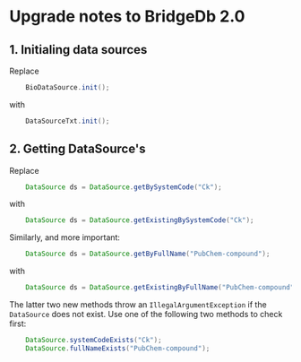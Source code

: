 # Upgrade notes to BridgeDb 2.0

## 1. Initialing data sources

Replace

```java
    BioDataSource.init();
```

with

```java
    DataSourceTxt.init();
```

## 2. Getting DataSource's

Replace

```java
    DataSource ds = DataSource.getBySystemCode("Ck");
```

with

```java
    DataSource ds = DataSource.getExistingBySystemCode("Ck");
```

Similarly, and more important:

```java
    DataSource ds = DataSource.getByFullName("PubChem-compound");
```

with

```java
    DataSource ds = DataSource.getExistingByFullName("PubChem-compound");
```

The latter two new methods throw an `IllegalArgumentException` if the `DataSource` does not exist.
Use one of the following two methods to check first:

```java
    DataSource.systemCodeExists("Ck");
    DataSource.fullNameExists("PubChem-compound");
```
